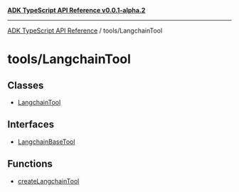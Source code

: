 [**ADK TypeScript API Reference v0.0.1-alpha.2**](../../README.md)

***

[ADK TypeScript API Reference](../../modules.md) / tools/LangchainTool

# tools/LangchainTool

## Classes

- [LangchainTool](classes/LangchainTool.md)

## Interfaces

- [LangchainBaseTool](interfaces/LangchainBaseTool.md)

## Functions

- [createLangchainTool](functions/createLangchainTool.md)
